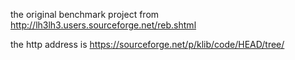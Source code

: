 the original benchmark project from http://lh3lh3.users.sourceforge.net/reb.shtml

the http address is https://sourceforge.net/p/klib/code/HEAD/tree/

